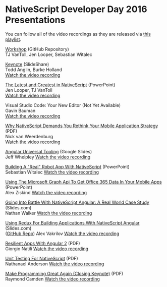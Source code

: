 # NativeScript Developer Day 2016 Presentations

You can follow all of the video recordings as they are released via [this playlist](https://www.youtube.com/playlist?list=PLiKWVuUOQtPY4XpvBSu41tobgm3YR99-r).

[Workshop](https://nativescript.github.io/developer-day-workshop/) (GitHub Repository)<br>
TJ VanToll, Jen Looper, Sebastian Witalec

[Keynote](http://www.slideshare.net/BrianRinaldi/nativescript-developer-day-keynote-todd-anglin-burke-holland) (SlideShare)<br>
Todd Anglin, Burke Holland<br>
[Watch the video recording](https://www.youtube.com/watch?v=2EhflZCdPCI)

[The Latest and Greatest in NativeScript](https://github.com/telerik/NativeScript-Developer-Day-2016-Presentations/blob/master/nativescript-new-looper-vantoll.pptx?raw=true) (PowerPoint)<br>
Jen Looper, TJ VanToll<br>
[Watch the video recording](https://www.youtube.com/watch?v=6em3r-NJRJs)

Visual Studio Code: Your New Editor (Not Yet Available)<br>
Gavin Bauman<br>
[Watch the video recording](https://www.youtube.com/watch?v=MPHQ-c4aKAY)

[Why NativeScript Demands You Rethink Your Mobile Application Strategy](https://github.com/telerik/NativeScript-Developer-Day-2016-Presentations/blob/master/Rethinking%20Mobile%20App%20Strategy%20Sept%202016.pdf) (PDF)<br>
Nick van Weerdenburg<br>
[Watch the video recording](https://www.youtube.com/watch?v=_KP8afkHFeI)

[Angular Universal Tooling](https://docs.google.com/presentation/d/1EvWk436DvLYDfomq0tMuNjdAMSIvl1jn2XdBo_Bl5as/edit?usp=sharing) (Google Slides)<br>
Jeff Whelpley
[Watch the video recording]()



[Building A "Real" Robot App With NativeScript](https://github.com/telerik/NativeScript-Developer-Day-2016-Presentations/blob/master/Building%20Robot%20Apps.pptx?raw=true) (PowerPoint)<br>
Sebastian Witalec
[Watch the video recording](https://www.youtube.com/watch?v=qOQ24lTOQ7o&feature=youtu.be)

[Using The Microsoft Graph Api To Get Office 365 Data In Your Mobile Apps](https://github.com/telerik/NativeScript-Developer-Day-2016-Presentations/blob/master/alex-ziskind.pptx?raw=true) (PowerPoint)<br>
Alex Ziskind
[Watch the video recording](https://www.youtube.com/watch?v=zBp4R3i45z0&feature=youtu.be)

[Going Into Battle With NativeScript Angular: A Real World Case Study](http://slides.com/nathanwalker/shoutoutplay-devdays#/) (Slides.com)<br>
Nathan Walker
[Watch the video recording](https://www.youtube.com/watch?v=zDvW0k6TEhA&feature=youtu.be)

[Using Redux For Building Applications With NativeScript Angular](http://slides.com/alexandervakrilov/nativescriptredux#/) (Slides.com)<br>
([GitHub Repo](https://github.com/vakrilov/ns-dev-days-demo))
Alex Vakrilov
[Watch the video recording](https://www.youtube.com/watch?v=qOQ24lTOQ7o&feature=youtu.be)

[Resilient Apps With Angular 2](https://github.com/telerik/NativeScript-Developer-Day-2016-Presentations/blob/master/giorgio-natili.pdf) (PDF)<br>
Giorgio Natili
[Watch the video recording](https://www.youtube.com/watch?v=HCOrJHqsjJE&feature=youtu.be)

[Unit Testing For NativeScript](http://fluentreports.com/blog/wp-content/uploads/2016/09/NativeScript-Testing.pdf) (PDF)<br>
Nathanael Anderson
[Watch the video recording](https://www.youtube.com/watch?v=tu5h2NxTzIo&feature=youtu.be)

[Make Programming Great Again (Closing Keynote)](https://github.com/telerik/NativeScript-Developer-Day-2016-Presentations/blob/master/raymond-camden.pdf) (PDF)<br>
Raymond Camden
[Watch the video recording](https://www.youtube.com/watch?v=Bk_UaG2krZI&feature=youtu.be)





